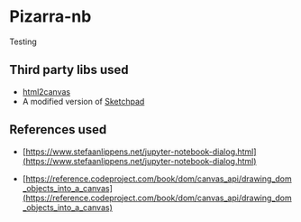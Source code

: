 Pizarra-nb
==========

Testing

Third party libs used
---------------------

* [html2canvas](http://html2canvas.hertzen.com/)
* A modified version of [Sketchpad](http://yiom.github.io/sketchpad/)

References used
---------------

* [https://www.stefaanlippens.net/jupyter-notebook-dialog.html](https://www.stefaanlippens.net/jupyter-notebook-dialog.html)

* [https://reference.codeproject.com/book/dom/canvas_api/drawing_dom_objects_into_a_canvas](https://reference.codeproject.com/book/dom/canvas_api/drawing_dom_objects_into_a_canvas)
